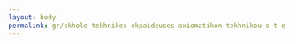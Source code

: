 ```yaml
---
layout: body
permalink: gr/skhole-tekhnikes-ekpaideuses-axiomatikon-tekhnikou-s-t-e-a-mkh/
---
```


